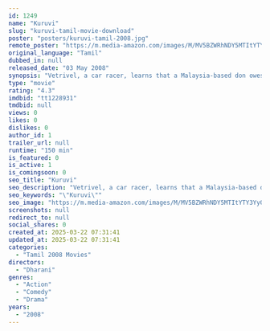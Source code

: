 ```yaml
---
id: 1249
name: "Kuruvi"
slug: "kuruvi-tamil-movie-download"
poster: "posters/kuruvi-tamil-2008.jpg"
remote_poster: "https://m.media-amazon.com/images/M/MV5BZWRhNDY5MTItYTY3Yy00ZDc0LTkyYmQtYzhkZWQ5N2MwYWQ0XkEyXkFqcGc@._V1_SX300.jpg"
original_language: "Tamil"
dubbed_in: null
released_date: "03 May 2008"
synopsis: "Vetrivel, a car racer, learns that a Malaysia-based don owes his father a huge sum of money. However, when he meets the don, he realises that his missing father may still be alive and held captive."
type: "movie"
rating: "4.3"
imdbid: "tt1228931"
tmdbid: null
views: 0
likes: 0
dislikes: 0
author_id: 1
trailer_url: null
runtime: "150 min"
is_featured: 0
is_active: 1
is_comingsoon: 0
seo_title: "Kuruvi"
seo_description: "Vetrivel, a car racer, learns that a Malaysia-based don owes his father a huge sum of money. However, when he meets the don, he realises that his missing father may still be alive and held captive."
seo_keywords: "\"Kuruvi\""
seo_image: "https://m.media-amazon.com/images/M/MV5BZWRhNDY5MTItYTY3Yy00ZDc0LTkyYmQtYzhkZWQ5N2MwYWQ0XkEyXkFqcGc@._V1_SX300.jpg"
screenshots: null
redirect_to: null
social_shares: 0
created_at: 2025-03-22 07:31:41
updated_at: 2025-03-22 07:31:41
categories:
  - "Tamil 2008 Movies"
directors:
  - "Dharani"
genres:
  - "Action"
  - "Comedy"
  - "Drama"
years:
  - "2008"
---
```

